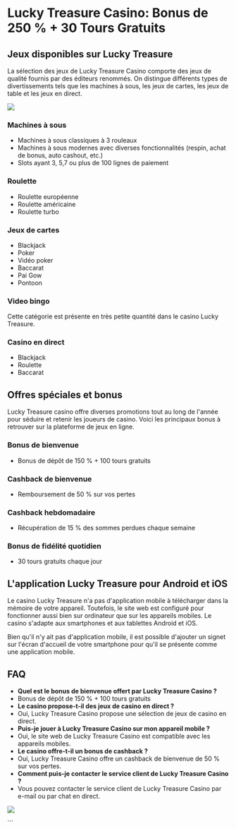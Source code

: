 # Lucky Treasure Casino: Bonus de 250 % + 30 Tours Gratuits

## Jeux disponibles sur Lucky Treasure

La sélection des jeux de Lucky Treasure Casino comporte des jeux de
qualité fournis par des éditeurs renommés. On distingue différents types
de divertissements tels que les machines à sous, les jeux de cartes, les
jeux de table et les jeux en direct.

[![](https://i.imgur.com/JJwkDm3.png)](https://traff.sbs/frcas)

### Machines à sous

-   Machines à sous classiques à 3 rouleaux
-   Machines à sous modernes avec diverses fonctionnalités (respin,
    achat de bonus, auto cashout, etc.)
-   Slots ayant 3, 5,7 ou plus de 100 lignes de paiement

### Roulette

-   Roulette européenne
-   Roulette américaine
-   Roulette turbo

### Jeux de cartes

-   Blackjack
-   Poker
-   Vidéo poker
-   Baccarat
-   Pai Gow
-   Pontoon

### Video bingo

Cette catégorie est présente en très petite quantité dans le casino
Lucky Treasure.

### Casino en direct

-   Blackjack
-   Roulette
-   Baccarat

## Offres spéciales et bonus

Lucky Treasure casino offre diverses promotions tout au long de l\'année
pour séduire et retenir les joueurs de casino. Voici les principaux
bonus à retrouver sur la plateforme de jeux en ligne.

### Bonus de bienvenue

-   Bonus de dépôt de 150 % + 100 tours gratuits

### Cashback de bienvenue

-   Remboursement de 50 % sur vos pertes

### Cashback hebdomadaire

-   Récupération de 15 % des sommes perdues chaque semaine

### Bonus de fidélité quotidien

-   30 tours gratuits chaque jour

## L\'application Lucky Treasure pour Android et iOS

Le casino Lucky Treasure n\'a pas d\'application mobile à télécharger
dans la mémoire de votre appareil. Toutefois, le site web est configuré
pour fonctionner aussi bien sur ordinateur que sur les appareils
mobiles. Le casino s\'adapte aux smartphones et aux tablettes Android et
iOS.

Bien qu\'il n\'y ait pas d\'application mobile, il est possible
d\'ajouter un signet sur l\'écran d\'accueil de votre smartphone pour
qu\'il se présente comme une application mobile.

## FAQ

-   **Quel est le bonus de bienvenue offert par Lucky Treasure Casino
    ?**
-   Bonus de dépôt de 150 % + 100 tours gratuits
-   **Le casino propose-t-il des jeux de casino en direct ?**
-   Oui, Lucky Treasure Casino propose une sélection de jeux de casino
    en direct.
-   **Puis-je jouer à Lucky Treasure Casino sur mon appareil mobile ?**
-   Oui, le site web de Lucky Treasure Casino est compatible avec les
    appareils mobiles.
-   **Le casino offre-t-il un bonus de cashback ?**
-   Oui, Lucky Treasure Casino offre un cashback de bienvenue de 50 %
    sur vos pertes.
-   **Comment puis-je contacter le service client de Lucky Treasure
    Casino ?**
-   Vous pouvez contacter le service client de Lucky Treasure Casino par
    e-mail ou par chat en direct.

[![](\%22https://i.imgur.com/JJwkDm3.png\%22)](\%22https://luckytreasurecasino.fr/go/luckytreasure/\%22)

\`\`\`

